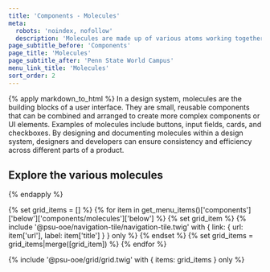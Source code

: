 ```yaml
---
title: 'Components - Molecules'
meta:
  robots: 'noindex, nofollow'
  description: 'Molecules are made up of various atoms working together. They may include button groups, various containers, and other elements that typically do not exist on their own.'
page_subtitle_before: 'Components'
page_title: 'Molecules'
page_subtitle_after: 'Penn State World Campus'
menu_link_title: 'Molecules'
sort_order: 2
---
```


{% apply markdown_to_html %}
  In a design system, molecules are the building blocks of a user interface.
  They are small, reusable components that can be combined and arranged to
  create more complex components or UI elements. Examples of molecules include
  buttons, input fields, cards, and checkboxes. By designing and documenting
  molecules within a design system, designers and developers can ensure
  consistency and efficiency across different parts of a product.

  ## Explore the various molecules
{% endapply %}

{% set grid_items = [] %}
{% for item in get_menu_items()['components']['below']['components/molecules']['below'] %}
  {% set grid_item %}
    {% include '@psu-ooe/navigation-tile/navigation-tile.twig' with {
      link: { url: item['url'], label: item['title'] }
    } only %}
  {% endset %}
  {% set grid_items = grid_items|merge([grid_item]) %}
{% endfor %}

{% include '@psu-ooe/grid/grid.twig' with {
  items: grid_items
} only %}
